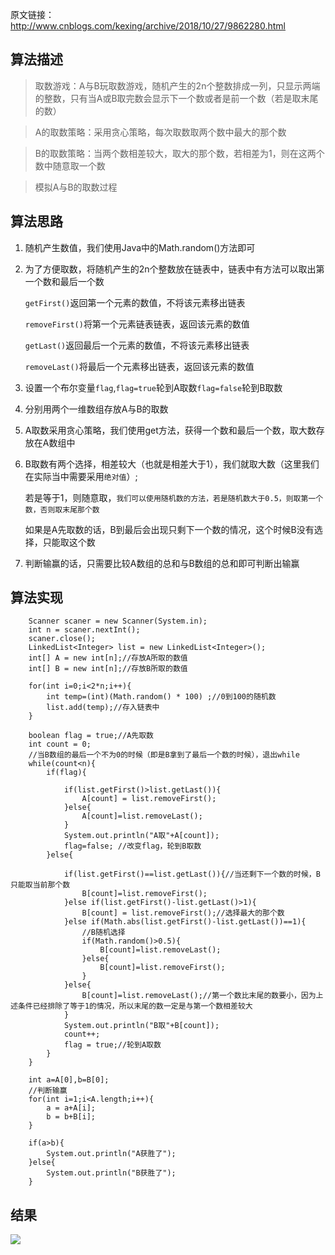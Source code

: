 原文链接：http://www.cnblogs.com/kexing/archive/2018/10/27/9862280.html
## 算法描述

> 取数游戏：A与B玩取数游戏，随机产生的2n个整数排成一列，只显示两端的整数，只有当A或B取完数会显示下一个数或者是前一个数（若是取末尾的数）

> A的取数策略：采用贪心策略，每次取数取两个数中最大的那个数

> B的取数策略：当两个数相差较大，取大的那个数，若相差为1，则在这两个数中随意取一个数

> 模拟A与B的取数过程

## 算法思路

1. 随机产生数值，我们使用Java中的Math.random()方法即可

2. 为了方便取数，将随机产生的2n个整数放在链表中，链表中有方法可以取出第一个数和最后一个数

	`getFirst()`返回第一个元素的数值，不将该元素移出链表
	
	`removeFirst()`将第一个元素链表链表，返回该元素的数值
	
	`getLast()`返回最后一个元素的数值，不将该元素移出链表
	
	`removeLast()`将最后一个元素移出链表，返回该元素的数值

3. 设置一个布尔变量`flag`,`flag=true`轮到A取数`flag=false`轮到B取数

4. 分别用两个一维数组存放A与B的取数

5. A取数采用贪心策略，我们使用get方法，获得一个数和最后一个数，取大数存放在A数组中

6. B取数有两个选择，相差较大（也就是相差大于1），我们就取大数（这里我们在实际当中需要采用`绝对值`）;

	若是等于1，则随意取，`我们可以使用随机数的方法，若是随机数大于0.5，则取第一个数，否则取末尾那个数`

	如果是A先取数的话，B到最后会出现只剩下一个数的情况，这个时候B没有选择，只能取这个数
	
5. 判断输赢的话，只需要比较A数组的总和与B数组的总和即可判断出输赢

## 算法实现

		Scanner scaner = new Scanner(System.in);
		int n = scaner.nextInt();
		scaner.close();
		LinkedList<Integer> list = new LinkedList<Integer>();
		int[] A = new int[n];//存放A所取的数值
		int[] B = new int[n];//存放B所取的数值
		
		for(int i=0;i<2*n;i++){
			int temp=(int)(Math.random() * 100) ;//0到100的随机数
			list.add(temp);//存入链表中
		}
		
		boolean flag = true;//A先取数
		int count = 0;
		//当B数组的最后一个不为0的时候（即是B拿到了最后一个数的时候），退出while
		while(count<n){
			if(flag){
				
				if(list.getFirst()>list.getLast()){
					A[count] = list.removeFirst();
				}else{
					A[count]=list.removeLast();
				}
				System.out.println("A取"+A[count]); 
				flag=false; //改变flag，轮到B取数
			}else{
				
				if(list.getFirst()==list.getLast()){//当还剩下一个数的时候，B只能取当前那个数
					B[count]=list.removeFirst();
				}else if(list.getFirst()-list.getLast()>1){
					B[count] = list.removeFirst();//选择最大的那个数
				}else if(Math.abs(list.getFirst()-list.getLast())==1){
					//B随机选择
					if(Math.random()>0.5){
						B[count]=list.removeLast();
					}else{
						B[count]=list.removeFirst();
					}
				}else{
					B[count]=list.removeLast();//第一个数比末尾的数要小，因为上述条件已经排除了等于1的情况，所以末尾的数一定是与第一个数相差较大
				}
				System.out.println("B取"+B[count]);
				count++;
				flag = true;//轮到A取数
			}
		}
		
		int a=A[0],b=B[0];	
		//判断输赢
		for(int i=1;i<A.length;i++){
			a = a+A[i];
			b = b+B[i];
		}
		
		if(a>b){
			System.out.println("A获胜了");
		}else{
			System.out.println("B获胜了");
		}

## 结果
![](https://img2018.cnblogs.com/blog/1210268/201810/1210268-20181027165500164-1514242284.png)